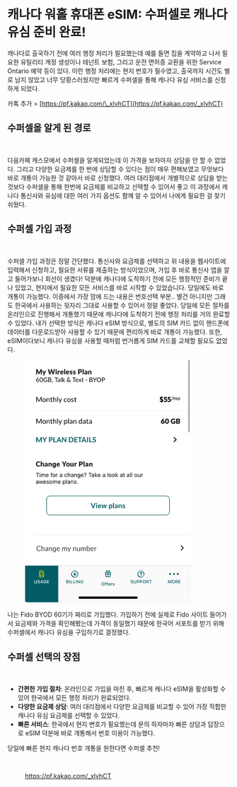 # 캐나다 워홀 휴대폰 eSIM: 수퍼셀로 캐나다 유심 준비 완료!

캐나다로 출국하기 전에 여러 행정 처리가 필요했는데 예를 들면 집을 계약하고 나서 필요한 유틸리티 계정 생성이나 테넌트 보험, 그리고 운전 면허증 교환을 위한 Service Ontario 예약 등이 있다. 이런 행정 처리에는 현지 번호가 필수였고, 출국까지 시간도 별로 남지 않았고 너무 당황스러웠지만 빠르게 수퍼셀을 통해 캐나다 유심 서비스를 신청하게 되었다.

카톡 추가 > [https://pf.kakao.com/\_xlvhCT](https://pf.kakao.com/_xlvhCT)

## 수퍼셀을 알게 된 경로

<figure><img src="../.gitbook/assets/스크린샷 2025-02-20 오후 11.42.37.png" alt="" width="375"><figcaption></figcaption></figure>

다음카페 캐스모에서 수퍼셀을 알게되었는데 이 가격을 보자마자 상담을 안 할 수 없었다. 그리고 다양한 요금제를 한 번에 상담할 수 있다는 점이 매우 편해보였고 무엇보다 바로 개통이 가능한 것 같아서 바로 신청했다. 여러 대리점에서 개별적으로 상담을 받는 것보다 수퍼셀을 통해 한번에 요금제를 비교하고 선택할 수 있어서 좋고 이 과정에서 캐나다 통신사와 유심에 대한 여러 가지 옵션도 함께 알 수 있어서 나에게 필요한 걸 찾기 쉬웠다.

## 수퍼셀 가입 과정

<figure><img src="../.gitbook/assets/스크린샷 2025-02-20 오후 11.48.56.png" alt="" width="375"><figcaption></figcaption></figure>

수퍼셀 가입 과정은 정말 간단했다. 통신사와 요금제를 선택하고 위 내용을 웹사이트에 입력해서 신청하고, 필요한 서류를 제출하는 방식이었으며, 가입 후 바로 통신사 앱을 깔고 들어가보니 회선이 생겼다! 덕분에 캐나다에 도착하기 전에 모든 행정적인 준비가 끝나 있었고, 현지에서 필요한 모든 서비스를 바로 시작할 수 있었습니다. 당일에도 바로 개통이 가능했다. 이중에서 가장 맘에 드는 내용은 번호선택 부분.. 별건 아니지만 그래도 한국에서 사용하는 뒷자리 그대로 사용할 수 있어서 정말 좋았다. 당일에 모든 절차를 온라인으로 진행해서 개통했기 때문에 캐나다에 도착하기 전에 행정 처리를 거의 완료할 수 있었다. 내가 선택한 방식은 캐나다 eSIM 방식으로, 별도의 SIM 카드 없이 핸드폰에 데이터를 다운로드받아 사용할 수 있기 때문에 편리하게 바로 개통이 가능했다. 또한, eSIM이다보니 캐나다 유심을 사용할 때처럼 번거롭게 SIM 카드를 교체할 필요도 없었다.

<figure><img src="../.gitbook/assets/IMG_1202.jpg" alt="" width="375"><figcaption></figcaption></figure>

나는 Fido BYOD 60기가 짜리로 가입했다. 가입하기 전에 실제로 Fido 사이트 들어가서 요금제와 가격을 확인해봤는데 가격이 동일했기 때문에 한국어 서포트를 받기 위해 수퍼셀에서 캐나다 유심을 구입하기로 결정했다.

## 수퍼셀 선택의 장점

<figure><img src="../.gitbook/assets/스크린샷 2025-02-21 오전 12.01.36.png" alt="" width="369"><figcaption></figcaption></figure>

* **간편한 가입 절차**: 온라인으로 가입을 마친 후, 빠르게 캐나다 eSIM을 활성화할 수 있어 한국에서 모든 행정 처리가 완료되었다.
* **다양한 요금제 상담**: 여러 대리점에서 다양한 요금제를 비교할 수 있어 가장 적합한 캐나다 유심 요금제를 선택할 수 있었다.
* **빠른 서비스**:  한국에서 현지 변호가 필요했는데 문의 하자마자 빠른 상담과 답장으로 eSIM 덕분에 바로 개통해서 번호 이용이 가능했다.



당일에 빠른 현지 캐나다 번호 개통을 원한다면 수퍼셀 추천!

<figure><img src="../.gitbook/assets/스크린샷 2025-02-20 오후 11.56.46.png" alt="" width="375"><figcaption><p><a href="https://pf.kakao.com/_xlvhCT">https://pf.kakao.com/_xlvhCT</a></p></figcaption></figure>

